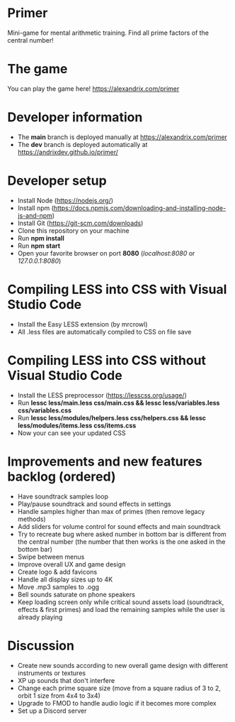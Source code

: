 # Primer
Mini-game for mental arithmetic training. Find all prime factors of the central number!

# The game
You can play the game here!
https://alexandrix.com/primer

# Developer information
* The **main** branch is deployed manually at https://alexandrix.com/primer
* The **dev** branch is deployed automatically at https://andrixdev.github.io/primer/

# Developer setup
* Install Node (https://nodejs.org/)
* Install npm (https://docs.npmjs.com/downloading-and-installing-node-js-and-npm)
* Install Git (https://git-scm.com/downloads)
* Clone this repository on your machine
* Run **npm install**
* Run **npm start**
* Open your favorite browser on port **8080** (*localhost:8080* or *127.0.0.1:8080*)

# Compiling LESS into CSS with Visual Studio Code
* Install the Easy LESS extension (by mrcrowl)
* All .less files are automatically compiled to CSS on file save

# Compiling LESS into CSS without Visual Studio Code
* Install the LESS preprocessor (https://lesscss.org/usage/)
* Run **lessc less/main.less css/main.css && lessc less/variables.less css/variables.css**
* Run **lessc less/modules/helpers.less css/helpers.css && lessc less/modules/items.less css/items.css**
* Now your can see your updated CSS

# Improvements and new features backlog (ordered)
* Have soundtrack samples loop
* Play/pause soundtrack and sound effects in settings
* Handle samples higher than max of primes (then remove legacy methods)
* Add sliders for volume control for sound effects and main soundtrack
* Try to recreate bug where asked number in bottom bar is different from the central number (the number that then works is the one asked in the bottom bar)
* Swipe between menus
* Improve overall UX and game design
* Create logo & add favicons
* Handle all display sizes up to 4K
* Move .mp3 samples to .ogg
* Bell sounds saturate on phone speakers
* Keep loading screen only while critical sound assets load (soundtrack, effects & first primes) and load the remaining samples while the user is already playing

# Discussion
* Create new sounds according to new overall game design with different instruments or textures
* XP up sounds that don't interfere
* Change each prime square size (move from a square radius of 3 to 2, orbit 1 size from 4x4 to 3x4)
* Upgrade to FMOD to handle audio logic if it becomes more complex
* Set up a Discord server
